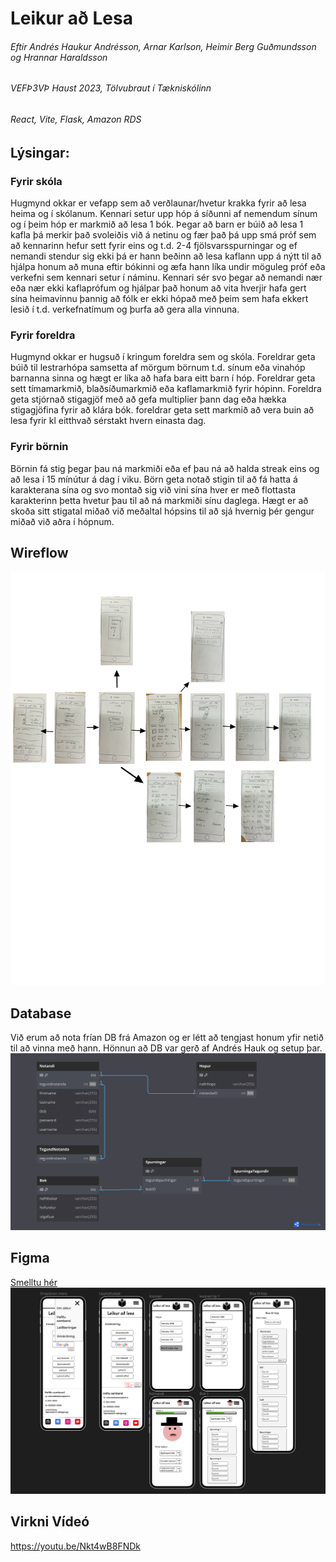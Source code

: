 # Leikur að Lesa  
###### Eftir Andrés Haukur Andrésson, Arnar Karlson, Heimir Berg Guðmundsson og Hrannar Haraldsson
###### VEFÞ3VÞ Haust 2023, Tölvubraut í Tækniskólinn
###### React, Vite, Flask, Amazon RDS

  
## Lýsingar: 
### Fyrir skóla
Hugmynd okkar er vefapp sem að verðlaunar/hvetur krakka fyrir að lesa heima og í skólanum.
Kennari setur upp hóp á síðunni af nemendum sínum og í þeim hóp er markmið að lesa 1 bók.
Þegar að barn er búið að lesa 1 kafla þá merkir það svoleiðis við á netinu og fær það þá upp smá próf sem að kennarinn hefur sett fyrir eins og t.d. 2-4 fjölsvarsspurningar og ef nemandi stendur sig ekki þá er hann beðinn að lesa kaflann upp á nýtt til að hjálpa honum að muna eftir bókinni og æfa hann líka undir möguleg próf eða verkefni sem kennari setur í náminu. Kennari sér svo þegar að nemandi nær eða nær ekki kaflaprófum og hjálpar það honum að vita hverjir hafa gert sína heimavinnu þannig að fólk er ekki hópað með þeim sem hafa ekkert lesið í t.d. verkefnatímum og þurfa að gera alla vinnuna. 

### Fyrir foreldra
Hugmynd okkar er hugsuð í kringum foreldra sem og skóla. Foreldrar geta búið til lestrarhópa samsetta af mörgum börnum t.d. sínum eða vinahóp barnanna sinna og hægt er líka að hafa bara eitt barn í hóp. Foreldrar geta sett tímamarkmið, blaðsíðumarkmið eða kaflamarkmið fyrir hópinn. Foreldra geta stjórnað stigagjöf með að gefa multiplier þann dag eða hækka stigagjöfina fyrir að klára bók. foreldrar geta sett markmið að vera buin að lesa fyrir kl eitthvað sérstakt hvern einasta dag.

### Fyrir börnin
Börnin fá stig þegar þau ná markmiði eða ef þau ná að halda streak eins og að lesa í 15 mínútur á dag í viku. Börn geta notað stigin til að fá hatta á karakterana sína og svo montað sig við vini sína hver er með flottasta karakterinn þetta hvetur þau til að ná markmiði sínu daglega. Hægt er að skoða sitt stigatal miðað við meðaltal hópsins til að sjá hvernig þér gengur miðað við aðra í hópnum. 

## Wireflow
![mynd af wireflow](https://github.com/LeikuradLesa/vefApp/blob/main/Wireflow.png)

## Database
Við erum að nota frían DB frá Amazon og er létt að tengjast honum yfir netið til að vinna með hann. Hönnun að DB var gerð af Andrés Hauk og setup þar.
![mynd af DB hönnun](https://github.com/LeikuradLesa/vefApp/blob/main/DBSchema-2.png)

## Figma
<a href="https://www.figma.com/file/0JwZDx5KyvpPMukh5UmuIK/Leikur-a%C3%B0-lesa?type=design&node-id=0%3A1&mode=design&t=nVqTcb2IbomrrbrY-1">Smelltu hér</a>
![mynd af Figma](https://github.com/LeikuradLesa/vefApp/blob/main/Figma.png)

## Virkni Vídeó
https://youtu.be/Nkt4wB8FNDk
